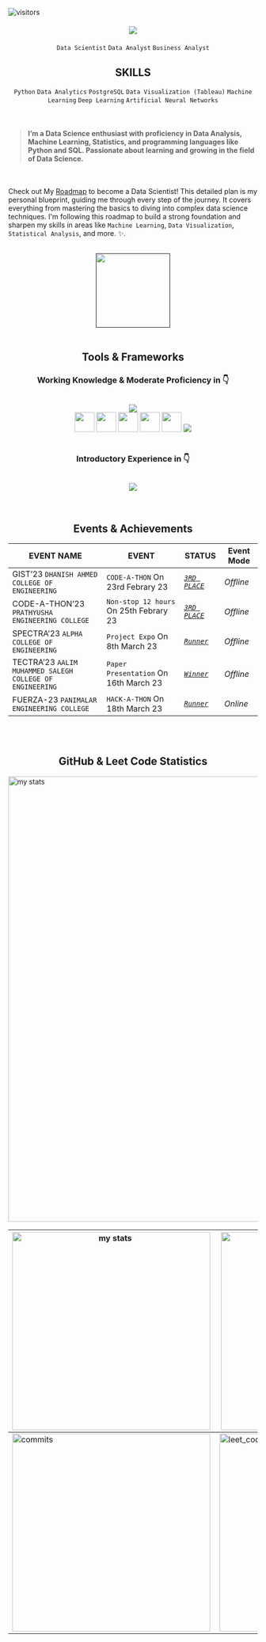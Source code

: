 ![visitors](https://visitor-badge.laobi.icu/badge?page_id=srithailaveni-2420.visitor-badge)


<h4 align="center" >
    <img  src="https://readme-typing-svg.herokuapp.com/?font=Righteous&size=30&center=true&vCenter=true&width=500&height=70&duration=4000&lines=Hey+hi!+👋;+I'm+SRI+THAILA+VENI+!;+Aspiring+to+become+a+Data+Scientist;+I'm+always+open+to+connecting;+and+learning+from+others!😸" />
</h4>


<div align="center" >
  
  ``` Data Scientist ``` ``` Data Analyst ``` ``` Business Analyst ```  
  <h2>SKILLS</h2>
  
 ``` Python ``` ``` Data Analytics ```  ``` PostgreSQL ``` ``` Data Visualization (Tableau) ``` ``` Machine Learning ``` ``` Deep Learning ```  ``` Artificial Neural Networks ``` 
</div>

<br>

<p>
 
> #### I’m a Data Science enthusiast with proficiency in Data Analysis, Machine Learning, Statistics, and programming languages like Python and SQL. Passionate about learning and growing in the field of Data Science.
<br>

Check out My [Roadmap](https://harmonious-seer-e8e.notion.site/Data-Scientist-Roadmap-08afdb4e3bb24a769b6a097c294098d2) to become a Data Scientist! This detailed plan is my personal blueprint, guiding me through every step of the journey. It covers everything from mastering the basics to diving into complex data science techniques. I'm following this roadmap to build a strong foundation and sharpen my skills in areas like `` Machine Learning ``, `` Data Visualization ``, `` Statistical Analysis ``, and more. ✨.
  
</p>

<br>

<div align="center">
  <a href="" target="_blank">
     <img src="https://img.shields.io/badge/Portfolio-FF5722?style=for-the-badge&logo=todoist&logoColor=white" target="_blank" width='150px'/> 
  </a>
</div>

<br>


 <h2 align="center"> Tools & Frameworks </h2>
<div align="center">
    <h3>Working Knowledge & Moderate Proficiency in 👇 </h3><br>
    <img src="https://skillicons.dev/icons?i=python,postgresql,github" /><br>
    <img src="https://raw.githubusercontent.com/marwin1991/profile-technology-icons/refs/heads/main/icons/numpy.png", width="40px" /> 
    <img src="https://raw.githubusercontent.com/marwin1991/profile-technology-icons/refs/heads/main/icons/pandas.png" width=40px />
    <img src="https://github.com/sempostma/office365-icons/blob/4ef2ee3dc5705f4ab23bc5fc7f236884d0bc10f3/png/256/excel.png" width=40px /> 
    <img src="https://th.bing.com/th/id/OIP.ysdsHkvVmgqNANchiProoQAAAA?w=225&h=225&rs=1&pid=ImgDetMain" width=40px />
    <img src="https://learn.microsoft.com/pt-br/fabric/media/fabric-icon.png" width=40px />
    <img src="https://skillicons.dev/icons?i=scikitlearn,tensorflow,azure" /> 
    <br>
    <br>
    <h3>Introductory Experience in 👇 </h3><br>
    <img src="https://skillicons.dev/icons?i=html,css,vscode,anaconda,notion" />
    
</div>

<br>
<br>

<h2 align="center">Events & Achievements </h2>  

|     **EVENT NAME**    |    **EVENT**    | **STATUS** | **Event Mode** |
|-----------------------|-----------------------------------|--------------------|-----|
| GIST’23 `DHANISH AHMED COLLEGE OF ENGINEERING`| ``` CODE-A-THON ``` On 23rd Febrary 23 | *[``3RD PLACE``](https://drive.google.com/file/d/1De-yU8Bks3Ooe49SmfNA9REBWzIri-FM/view?usp=sharing)*  | *Offline*|
| CODE-A-THON’23 `PRATHYUSHA ENGINEERING COLLEGE` | ``` Non-stop 12 hours ``` On 25th Febrary 23 | *[``3RD PLACE``](https://drive.google.com/file/d/1Wbdk_01tvww2suVYx9sR-MWAIwgcoehN/view?usp=sharing)* |*Offline*|
| SPECTRA’23 `ALPHA COLLEGE OF ENGINEERING`| ```Project Expo``` On 8th March 23 | *[``Runner``](https://drive.google.com/file/d/1FQCoWBWaL3S9SLYrLdUc35VxfM8Z5a3f/view?usp=sharing)*  | *Offline*|
| TECTRA’23 `AALIM MUHAMMED SALEGH COLLEGE OF ENGINEERING`| ```Paper Presentation``` On 16th March 23 | *[``Winner``](https://drive.google.com/file/d/1wFwO6MVmamHu_cpqZjJuOEJz5p72SMC8/view?usp=sharing)*   | *Offline* |
| FUERZA-23 `PANIMALAR ENGINEERING COLLEGE`| ``` HACK-A-THON ``` On 18th March 23 | *[``Runner``](https://drive.google.com/file/d/1rMeu28ZD924xbzlVukD-pYBh5IOIw8fe/view?usp=sharing)* | *Online* |

<br><br>

<h2 align="center"> GitHub & Leet Code Statistics </h2>

<img alt="my stats" width="900px" src="http://github-profile-summary-cards.vercel.app/api/cards/profile-details?username=srithailaveni-2420&theme=github_dark"/>

| <img alt="my stats"  width="400px" align="left" src="http://github-profile-summary-cards.vercel.app/api/cards/stats?username=srithailaveni-2420&theme=transparent"/> | <img alt="commits"  width="400px" align="right" src="http://github-profile-summary-cards.vercel.app/api/cards/productive-time?username=srithailaveni-2420&theme=transparent"/> |
|-------|-------|
| <img alt="commits"  width="400px"  src="http://github-profile-summary-cards.vercel.app/api/cards/most-commit-language?username=srithailaveni-2420&theme=transparent"/> | <img alt="leet_code stats" width="400px" src="https://leetcard.jacoblin.cool/srithailaveni?theme=nord"> |


<br>
<br>







